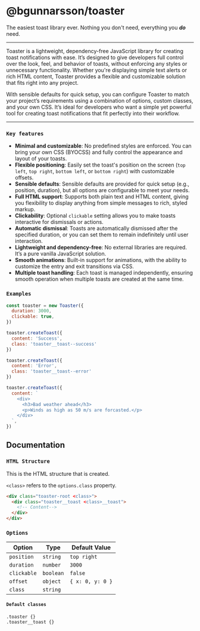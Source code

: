 # @bgunnarsson/toaster


The easiest toast library ever. Nothing you don't need, everything you **_do_** need.

---

Toaster is a lightweight, dependency-free JavaScript library for creating toast notifications with ease. It’s designed to give developers full control over the look, feel, and behavior of toasts, without enforcing any styles or unnecessary functionality. Whether you're displaying simple text alerts or rich HTML content, Toaster provides a flexible and customizable solution that fits right into any project.

With sensible defaults for quick setup, you can configure Toaster to match your project’s requirements using a combination of options, custom classes, and your own CSS. It’s ideal for developers who want a simple yet powerful tool for creating toast notifications that fit perfectly into their workflow.


---

### `Key features`

- **Minimal and customizable**: No predefined styles are enforced. You can bring your own CSS (BYOCSS) and fully control the appearance and layout of your toasts.
- **Flexible positioning**: Easily set the toast's position on the screen (`top left`, `top right`, `bottom left`, or `bottom right`) with customizable offsets.
- **Sensible defaults**: Sensible defaults are provided for quick setup (e.g., position, duration), but all options are configurable to meet your needs.
- **Full HTML support**: Supports both plain text and HTML content, giving you flexibility to display anything from simple messages to rich, styled markup.
- **Clickability**: Optional `clickable` setting allows you to make toasts interactive for dismissals or actions.
- **Automatic dismissal**: Toasts are automatically dismissed after the specified duration, or you can set them to remain indefinitely until user interaction.
- **Lightweight and dependency-free**: No external libraries are required. It’s a pure vanilla JavaScript solution.
- **Smooth animations**: Built-in support for animations, with the ability to customize the entry and exit transitions via CSS.
- **Multiple toast handling**: Each toast is managed independently, ensuring smooth operation when multiple toasts are created at the same time.



### `Examples`

```javascript
const toaster = new Toaster({
  duration: 3000,
  clickable: true,
})
```

```javascript
toaster.createToast({
  content: 'Success',
  class: 'toaster__toast--success'
})
```

```javascript
toaster.createToast({
  content: 'Error',
  class: 'toaster__toast--error'
})
```

```javascript
toaster.createToast({
  content: `
    <div>
      <h3>Bad weather ahead</h3>
      <p>Winds as high as 50 m/s are forcasted.</p>
    </div>
  `,
})
```

## Documentation


### `HTML Structure`

This is the HTML structure that is created.

`<class>` refers to the `options.class` property.

```html
<div class="toaster-root <class>">
  <div class="toaster__toast <class>__toast">
    <!-- Content-->
  </div>
</div>
```

### `Options`

| **Option**  | **Type**   | **Default Value** |
|-------------|------------|-------------------|
| `position`  | `string`   | `top right`       |
| `duration`  | `number`   | `3000`            |
| `clickable` | `boolean`  | `false`           |
| `offset`    | `object`   | `{ x: 0, y: 0 }`  |
| `class`     | `string`   |                   |


#### `Default classes`

```
.toaster {}
.toaster__toast {}
```